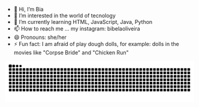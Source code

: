 - 👋 Hi, I’m Bia
- 👀 I’m interested in the world of tecnology
- 🌱 I’m currently learning HTML, JavaScript, Java, Python
- 📫 How to reach me ... my instagram: bibelaoliveira
- 😄 Pronouns: she/her
- ⚡ Fun fact: I am afraid of play dough dolls, for example: dolls in the movies like "Corpse Bride" and "Chicken Run"  

<picture align="center">
  <source media="(prefers-color-scheme: dark)" srcset="https://raw.githubusercontent.com/beatrizcardosol/beatrizcardosol/output/github-contribution-grid-snake-dark.svg">
  <source media="(prefers-color-scheme: light)" srcset="https://raw.githubusercontent.com/beatrizcardosol/beatrizcardosol/output/github-contribution-grid-snake-dark.svg">
  <img align="center" alt="github contribution grid snake animation" src="https://raw.githubusercontent.com/beatrizcardosol/beatrizcardosol/output/github-contribution-grid-snake.svg">
</picture>
